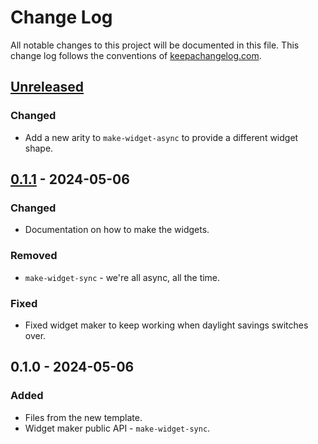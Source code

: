 # Change Log
All notable changes to this project will be documented in this file. This change log follows the conventions of [keepachangelog.com](http://keepachangelog.com/).

## [Unreleased]
### Changed
- Add a new arity to `make-widget-async` to provide a different widget shape.

## [0.1.1] - 2024-05-06
### Changed
- Documentation on how to make the widgets.

### Removed
- `make-widget-sync` - we're all async, all the time.

### Fixed
- Fixed widget maker to keep working when daylight savings switches over.

## 0.1.0 - 2024-05-06
### Added
- Files from the new template.
- Widget maker public API - `make-widget-sync`.

[Unreleased]: https://sourcehost.site/your-name/jsonclj/compare/0.1.1...HEAD
[0.1.1]: https://sourcehost.site/your-name/jsonclj/compare/0.1.0...0.1.1
